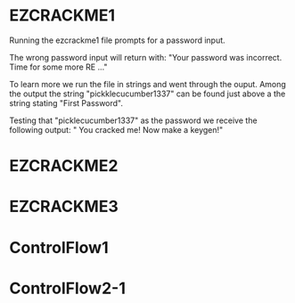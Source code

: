 # EZCRACKME1
Running the ezcrackme1 file prompts for a password input. 

The wrong password input will return with: 
  "Your password <pswd input> was incorrect. Time for some more RE ..."
  
To learn more we run the file in strings and went through the ouput. Among the output the string
  "pickklecucumber1337" can be found just above a the string stating "First Password". 
  
  Testing that "picklecucumber1337" as the password we receive the following output: 
  " You cracked me! Now make a keygen!"
  
# EZCRACKME2

# EZCRACKME3

# ControlFlow1
# ControlFlow2-1
